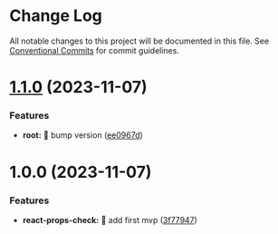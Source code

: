 # Change Log

All notable changes to this project will be documented in this file.
See [Conventional Commits](https://conventionalcommits.org) for commit guidelines.

# [1.1.0](https://github.com/tonyghiani/mnt/compare/react-props-check@1.0.0...react-props-check@1.1.0) (2023-11-07)

### Features

- **root:** 🎸 bump version ([ee0967d](https://github.com/tonyghiani/mnt/commit/ee0967dd4756d2926bf5beef93b583b732123ab5))

# 1.0.0 (2023-11-07)

### Features

- **react-props-check:** 🎸 add first mvp ([3f77947](https://github.com/tonyghiani/mnt/commit/3f7794784b0e57eb85fb5f78b152142faebd804b))
